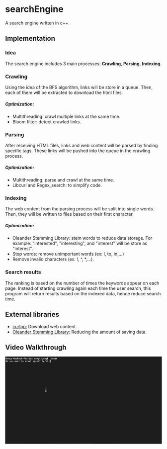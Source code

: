 # searchEngine
A search engine written in c++.


## Implementation

### Idea
The search engine includes 3 main processes: **Crawling**, **Parsing**, **Indexing**.

### Crawling
Using the idea of the BFS algorithm, links will be store in a queue. Then, each of them will be extracted to download the html files. 
##### Optimization: 
- Multithreading: crawl multiple links at the same time.
- Bloom filter: detect crawled links.

### Parsing
After receiving HTML files, links and web content will be parsed by finding specific tags. These links will be pushed into the queue in the crawling process.
##### Optimization: 
- Multithreading: parse and crawl at the same time.
- Libcurl and Regex_search: to simplify code.

### Indexing
The web content from the parsing process will be split into single words. Then, they will be written to files based on their first character.
##### Optimization:
- Oleander Stemming Library: stem words to reduce data storage. For example: "interested", "interesting", and "interest" will be store as "interest".
- Stop words: remove unimportant words (ex: I, to, in,...)
- Remove invalid characters (ex: !, ^, *,...).

### Search results
The ranking is based on the number of times the keywords appear on each page. Instead of starting crawling again each time the user search, this program will return results based on the indexed data, hence reduce search time.


## External libraries

- [curlpp:](http://www.curlpp.org) Download web content.
- [Oleander Stemming Library:](http://www.oleandersolutions.com/stemming/stemming.html) Reducing the amount of saving data.


## Video Walkthrough
![](demo.gif)
